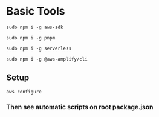# Basic Tools
```
sudo npm i -g aws-sdk
```
```
sudo npm i -g pnpm
```
```
sudo npm i -g serverless
```
```
sudo npm i -g @aws-amplify/cli
```

## Setup

```
aws configure
```

### Then see automatic scripts on root package.json
